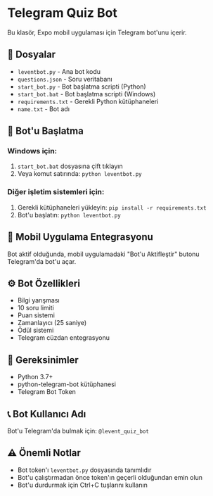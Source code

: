 # Telegram Quiz Bot

Bu klasör, Expo mobil uygulaması için Telegram bot'unu içerir.

## 📁 Dosyalar

- `leventbot.py` - Ana bot kodu
- `questions.json` - Soru veritabanı
- `start_bot.py` - Bot başlatma scripti (Python)
- `start_bot.bat` - Bot başlatma scripti (Windows)
- `requirements.txt` - Gerekli Python kütüphaneleri
- `name.txt` - Bot adı

## 🚀 Bot'u Başlatma

### Windows için:
1. `start_bot.bat` dosyasına çift tıklayın
2. Veya komut satırında: `python leventbot.py`

### Diğer işletim sistemleri için:
1. Gerekli kütüphaneleri yükleyin: `pip install -r requirements.txt`
2. Bot'u başlatın: `python leventbot.py`

## 📱 Mobil Uygulama Entegrasyonu

Bot aktif olduğunda, mobil uygulamadaki "Bot'u Aktifleştir" butonu Telegram'da bot'u açar.

## ⚙️ Bot Özellikleri

- Bilgi yarışması
- 10 soru limiti
- Puan sistemi
- Zamanlayıcı (25 saniye)
- Ödül sistemi
- Telegram cüzdan entegrasyonu

## 🔧 Gereksinimler

- Python 3.7+
- python-telegram-bot kütüphanesi
- Telegram Bot Token

## 📞 Bot Kullanıcı Adı

Bot'u Telegram'da bulmak için: `@levent_quiz_bot`

## ⚠️ Önemli Notlar

- Bot token'ı `leventbot.py` dosyasında tanımlıdır
- Bot'u çalıştırmadan önce token'ın geçerli olduğundan emin olun
- Bot'u durdurmak için Ctrl+C tuşlarını kullanın 